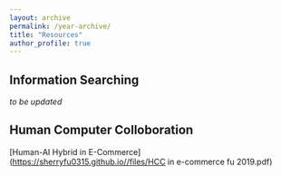 ```yaml
---
layout: archive
permalink: /year-archive/
title: "Resources"
author_profile: true
---
```


Information Searching
------
_to be updated_

Human Computer Colloboration
------
[Human-AI Hybrid in E-Commerce](https://sherryfu0315.github.io//files/HCC in e-commerce fu 2019.pdf)
